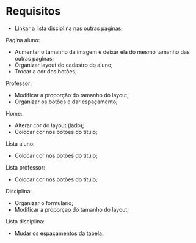 # Requisitos 


* Linkar a lista disciplina nas outras paginas;
  
 Pagína aluno: 
- Aumentar o tamanho da imagem e deixar ela do mesmo tamanho das outras paginas; 
- Organizar layout do cadastro do aluno;
- Trocar a  cor dos botões;

 Professor:
- Modificar a proporção do tamanho do layout;
- Organizar os botões e dar espaçamento;

 Home:
- Alterar cor do layout (lado);
- Colocar cor nos botões do titulo;

 Lista aluno:
- Colocar cor nos botões do titulo;

 Lista professor:
- Colocar cor nos botões do titulo;

 Disciplina:
- Organizar o formulario;
- Modificar a proporçao do tamanho do layout;

 Lista disciplina:
- Mudar os espaçamentos da tabela.
